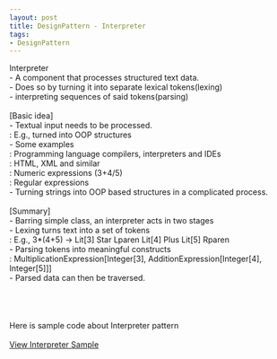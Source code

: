 ```yaml
---
layout: post
title: DesignPattern - Interpreter
tags:
- DesignPattern
---
```

Interpreter
<br/> - A component that processes structured text data.
<br/> - Does so by turning it into separate lexical tokens(lexing)
<br/> - interpreting sequences of said tokens(parsing) 
<br/>
<br/>[Basic idea]
<br/> - Textual input needs to be processed.
<br/> : E.g., turned into OOP structures
<br/> - Some examples
<br/> : Programming language compilers, interpreters and IDEs
<br/> : HTML, XML and similar
<br/> : Numeric expressions (3+4/5)
<br/> : Regular expressions
<br/> - Turning strings into OOP based structures in a complicated process.
<br/>
<br/>[Summary]
<br/> - Barring simple class, an interpreter acts in two stages
<br/> - Lexing turns text into a set of tokens
<br/> : E.g., 3*(4+5) -> Lit[3] Star Lparen Lit[4] Plus Lit[5] Rparen
<br/> - Parsing tokens into meaningful constructs
<br/> : MultiplicationExpression[Integer[3], AdditionExpression[Integer[4], Integer[5]]]
<br/> - Parsed data can then be traversed.
<br/>	
<br/><br/>
<br/>Here is sample code about Interpreter pattern
<br/><br/><a href="https://github.com/korkooyk/CppStudy/tree/master/DesignPattern/Interpreter">View Interpreter Sample</a>